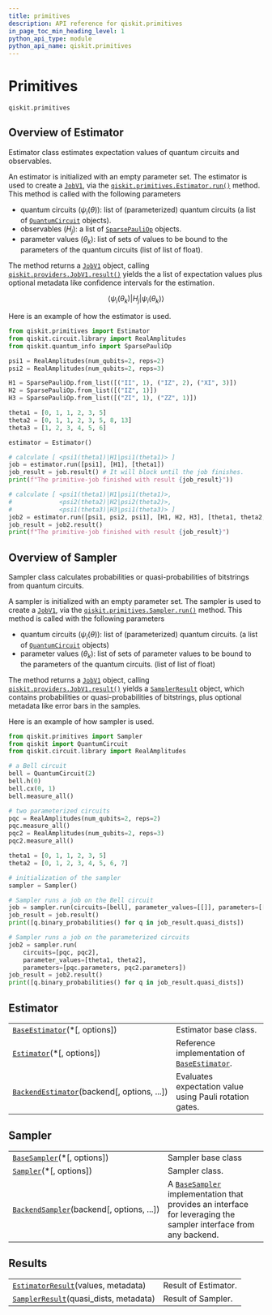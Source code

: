 ```yaml
---
title: primitives
description: API reference for qiskit.primitives
in_page_toc_min_heading_level: 1
python_api_type: module
python_api_name: qiskit.primitives
---
```


<span id="module-qiskit.primitives" />

<span id="qiskit-primitives" />

<span id="module-qiskit.primitives.base.base_estimator" />

<span id="primitives-qiskit-primitives" />

# Primitives

<span id="module-qiskit.primitives" />

`qiskit.primitives`

## Overview of Estimator

Estimator class estimates expectation values of quantum circuits and observables.

An estimator is initialized with an empty parameter set. The estimator is used to create a [`JobV1`](qiskit.providers.JobV1 "qiskit.providers.JobV1"), via the [`qiskit.primitives.Estimator.run()`](qiskit.primitives.Estimator#run "qiskit.primitives.Estimator.run") method. This method is called with the following parameters

*   quantum circuits ($\psi_i(\theta)$): list of (parameterized) quantum circuits (a list of [`QuantumCircuit`](qiskit.circuit.QuantumCircuit "qiskit.circuit.QuantumCircuit") objects).
*   observables ($H_j$): a list of [`SparsePauliOp`](qiskit.quantum_info.SparsePauliOp "qiskit.quantum_info.SparsePauliOp") objects.
*   parameter values ($\theta_k$): list of sets of values to be bound to the parameters of the quantum circuits (list of list of float).

The method returns a [`JobV1`](qiskit.providers.JobV1 "qiskit.providers.JobV1") object, calling [`qiskit.providers.JobV1.result()`](qiskit.providers.JobV1#result "qiskit.providers.JobV1.result") yields the a list of expectation values plus optional metadata like confidence intervals for the estimation.

$$
\langle\psi_i(\theta_k)\vert H_j\vert \psi_i(\theta_k)\rangle
$$

Here is an example of how the estimator is used.

```python
from qiskit.primitives import Estimator
from qiskit.circuit.library import RealAmplitudes
from qiskit.quantum_info import SparsePauliOp

psi1 = RealAmplitudes(num_qubits=2, reps=2)
psi2 = RealAmplitudes(num_qubits=2, reps=3)

H1 = SparsePauliOp.from_list([("II", 1), ("IZ", 2), ("XI", 3)])
H2 = SparsePauliOp.from_list([("IZ", 1)])
H3 = SparsePauliOp.from_list([("ZI", 1), ("ZZ", 1)])

theta1 = [0, 1, 1, 2, 3, 5]
theta2 = [0, 1, 1, 2, 3, 5, 8, 13]
theta3 = [1, 2, 3, 4, 5, 6]

estimator = Estimator()

# calculate [ <psi1(theta1)|H1|psi1(theta1)> ]
job = estimator.run([psi1], [H1], [theta1])
job_result = job.result() # It will block until the job finishes.
print(f"The primitive-job finished with result {job_result}"))

# calculate [ <psi1(theta1)|H1|psi1(theta1)>,
#             <psi2(theta2)|H2|psi2(theta2)>,
#             <psi1(theta3)|H3|psi1(theta3)> ]
job2 = estimator.run([psi1, psi2, psi1], [H1, H2, H3], [theta1, theta2, theta3])
job_result = job2.result()
print(f"The primitive-job finished with result {job_result}")
```

<span id="module-qiskit.primitives.base.base_sampler" />

## Overview of Sampler

Sampler class calculates probabilities or quasi-probabilities of bitstrings from quantum circuits.

A sampler is initialized with an empty parameter set. The sampler is used to create a [`JobV1`](qiskit.providers.JobV1 "qiskit.providers.JobV1"), via the [`qiskit.primitives.Sampler.run()`](qiskit.primitives.Sampler#run "qiskit.primitives.Sampler.run") method. This method is called with the following parameters

*   quantum circuits ($\psi_i(\theta)$): list of (parameterized) quantum circuits. (a list of [`QuantumCircuit`](qiskit.circuit.QuantumCircuit "qiskit.circuit.QuantumCircuit") objects)
*   parameter values ($\theta_k$): list of sets of parameter values to be bound to the parameters of the quantum circuits. (list of list of float)

The method returns a [`JobV1`](qiskit.providers.JobV1 "qiskit.providers.JobV1") object, calling [`qiskit.providers.JobV1.result()`](qiskit.providers.JobV1#result "qiskit.providers.JobV1.result") yields a [`SamplerResult`](qiskit.primitives.SamplerResult "qiskit.primitives.SamplerResult") object, which contains probabilities or quasi-probabilities of bitstrings, plus optional metadata like error bars in the samples.

Here is an example of how sampler is used.

```python
from qiskit.primitives import Sampler
from qiskit import QuantumCircuit
from qiskit.circuit.library import RealAmplitudes

# a Bell circuit
bell = QuantumCircuit(2)
bell.h(0)
bell.cx(0, 1)
bell.measure_all()

# two parameterized circuits
pqc = RealAmplitudes(num_qubits=2, reps=2)
pqc.measure_all()
pqc2 = RealAmplitudes(num_qubits=2, reps=3)
pqc2.measure_all()

theta1 = [0, 1, 1, 2, 3, 5]
theta2 = [0, 1, 2, 3, 4, 5, 6, 7]

# initialization of the sampler
sampler = Sampler()

# Sampler runs a job on the Bell circuit
job = sampler.run(circuits=[bell], parameter_values=[[]], parameters=[[]])
job_result = job.result()
print([q.binary_probabilities() for q in job_result.quasi_dists])

# Sampler runs a job on the parameterized circuits
job2 = sampler.run(
    circuits=[pqc, pqc2],
    parameter_values=[theta1, theta2],
    parameters=[pqc.parameters, pqc2.parameters])
job_result = job2.result()
print([q.binary_probabilities() for q in job_result.quasi_dists])
```

## Estimator

|                                                                                                                         |                                                                                                                   |
| ----------------------------------------------------------------------------------------------------------------------- | ----------------------------------------------------------------------------------------------------------------- |
| [`BaseEstimator`](qiskit.primitives.BaseEstimator "qiskit.primitives.BaseEstimator")(\*\[, options])                    | Estimator base class.                                                                                             |
| [`Estimator`](qiskit.primitives.Estimator "qiskit.primitives.Estimator")(\*\[, options])                                | Reference implementation of [`BaseEstimator`](qiskit.primitives.BaseEstimator "qiskit.primitives.BaseEstimator"). |
| [`BackendEstimator`](qiskit.primitives.BackendEstimator "qiskit.primitives.BackendEstimator")(backend\[, options, ...]) | Evaluates expectation value using Pauli rotation gates.                                                           |

## Sampler

|                                                                                                                   |                                                                                                                                                                                   |
| ----------------------------------------------------------------------------------------------------------------- | --------------------------------------------------------------------------------------------------------------------------------------------------------------------------------- |
| [`BaseSampler`](qiskit.primitives.BaseSampler "qiskit.primitives.BaseSampler")(\*\[, options])                    | Sampler base class                                                                                                                                                                |
| [`Sampler`](qiskit.primitives.Sampler "qiskit.primitives.Sampler")(\*\[, options])                                | Sampler class.                                                                                                                                                                    |
| [`BackendSampler`](qiskit.primitives.BackendSampler "qiskit.primitives.BackendSampler")(backend\[, options, ...]) | A [`BaseSampler`](qiskit.primitives.BaseSampler "qiskit.primitives.BaseSampler") implementation that provides an interface for leveraging the sampler interface from any backend. |

## Results

|                                                                                                              |                      |
| ------------------------------------------------------------------------------------------------------------ | -------------------- |
| [`EstimatorResult`](qiskit.primitives.EstimatorResult "qiskit.primitives.EstimatorResult")(values, metadata) | Result of Estimator. |
| [`SamplerResult`](qiskit.primitives.SamplerResult "qiskit.primitives.SamplerResult")(quasi\_dists, metadata) | Result of Sampler.   |

